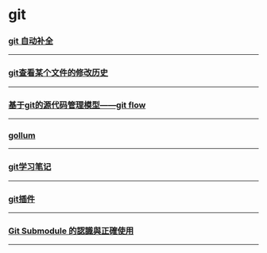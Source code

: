 git
===

### [git 自动补全](bash-completion)

---

### [git查看某个文件的修改历史](git-log-show)

---

### [基于git的源代码管理模型——git flow](gitflow)

---

### [gollum](gollum)

---

### [git学习笔记](note)

---

### [git插件](plugin)

---

### [Git Submodule 的認識與正確使用](submod)

---
